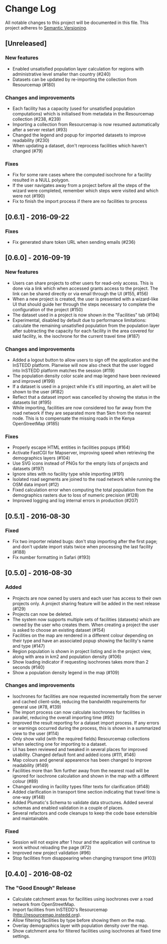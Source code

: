 # Change Log
All notable changes to this project will be documented in this file.
This project adheres to [Semantic Versioning](http://semver.org/).

## [Unreleased]
### New features
- Enabled unsatisfied population layer calculation for regions with
  administrative level smaller than country (#240)
- Datasets can be updated by re-importing the collection from Resourcemap (#180)

### Changes and improvements
- Each facility has a capacity (used for unsatisfied population computations)
  which is initialised from metadata in the Resourcemap collection (#238, #239)
- Importing a collection from Resourcemap is now resumed automatically after a
  server restart (#93)
- Changed the legend and popup for imported datasets to improve readability
  (#230)
- When updating a dataset, don't reprocess facilities which haven't changed
  (#79)

### Fixes
- Fix for some rare cases where the computed isochrone for a facility resulted
  in a NULL polygon.
- If the user navigates away from a project before all the steps of the wizard
  were completed, remember which steps were visited and which were not (#190)
- Fix to finish the import process if there are no facilities to process

## [0.6.1] - 2016-09-22
### Fixes
- Fix generated share token URL when sending emails (#236)

## [0.6.0] - 2016-09-19
### New features
- Users can share projects to other users for read-only access. This is done via
  a link which when accessed grants access to the project. The link can be
  shared directly or via email through the UI (#155, #156)
- When a new project is created, the user is presented with a wizard-like UI
  that should guide her through the steps necessary to complete the
  configuration of the project (#150)
- The dataset used in a project is now shown in the "Facilities" tab (#194)
- Experimental, disabled by default due to performance limitations: calculate
  the remaining unsatisfied population from the population layer after
  subtracting the capacity for each facility in the area covered for said
  facility, ie. the isochrone for the current travel time (#187)

### Changes and improvements
- Added a logout button to allow users to sign off the application and the
  InSTEDD platform. Planwise will now also check that the user logged into
  InSTEDD platform matches the session (#119)
- The population density color scale and map legend have been reviewed and
  improved (#199)
- If a dataset is used in a project while it's still importing, an alert will be
  shown to the user (#182)
- Reflect that a dataset import was cancelled by showing the status in the
  datasets list (#195)
- While importing, facilities are now considered too far away from the road
  network if they are separated more than 5km from the nearest node. This is to
  compensate the missing roads in the Kenya OpenStreetMap (#185)

### Fixes
- Properly escape HTML entities in facilities popups (#164)
- Activate FastCGI for Mapserver, improving speed when retrieving the
  demographics layers (#104)
- Use SVG icons instead of PNGs for the empty lists of projects and datasets
  (#197)
- Ignore sites with no facility type while importing (#191)
- Isolated road segments are joined to the road network while running the OSM
  data import (#12)
- Fixed calculation error when computing the total population from the
  demographics rasters due to loss of numeric precision (#128)
- Improved logging and log internal errors in production (#207)

## [0.5.1] - 2016-08-30
### Fixed
- Fix two importer related bugs: don't stop importing after the first page; and
  don't update import stats twice when processing the last facility (#188)
- Fix number formatting in Safari (#193)

## [0.5.0] - 2016-08-30
### Added
- Projects are now owned by users and each user has access to their own projects
  only. A project sharing feature will be added in the next release (#129)
- Projects can now be deleted.
- The system now supports multiple sets of facilities (datasets) which are owned
  by the user who creates them. When creating a project the user is asked to
  choose an existing dataset (#154)
- Facilities on the map are rendered in a different colour depending on their
  type and have an associated popup showing the facility's name and type (#147)
- Region population is shown in project listing and in the project view, along
  with area in km2 and population density (#106)
- Show loading indicator if requesting isochrones takes more than 2 seconds (#140)
- Show a population density legend in the map (#109)

### Changes and improvements
- Isochrones for facilities are now requested incrementally from the server and
  cached client-side, reducing the bandwidth requirements for general use (#78, #139)
- The import process can now calculate isochrones for facilities in parallel,
  reducing the overall importing time (#92)
- Improved the result reporting for a dataset import process. If any errors or
  warnings occurred during the process, this is shown in a summarized view to
  the user (#114)
- Only show valid (with the required fields) Resourcemap collections when
  selecting one for importing to a dataset.
- UI has been reviewed and tweaked in several places for improved usability.
  Changed default font and added icons (#111, #146)
- Map colours and general appearence has been changed to improve readability (#149)
- Facilities more than 1km further away from the nearest road will be ignored
  for isochrone calculation and shown in the map with a different colour (#89)
- Changed wording in facility types filter texts for clarification (#148)
- Added clarification in transport time section indicating that travel time is
  one-way (#148)
- Added Plumatic's Schema to validate data structures. Added several schemas and
  enabled validation in a couple of places.
- Several refactors and code cleanups to keep the code base extensible and
  maintainable.

### Fixed
- Session will not expire after 1 hour and the application will continue to work
  without reloading the page (#72)
- Improved new project validation (#96)
- Stop facilities from disappearing when changing transport time (#103)

## [0.4.0] - 2016-08-02
### The "Good Enough" Release

- Calculate catchment areas for facilities using isochrones over a road network
  from OpenStreetMap.
- Import facilities from InSTEDD's Resourcemap (http://resourcemap.instedd.org).
- Allow filtering facilities by type before showing them on the map.
- Overlay demographics layer with population density over the map.
- Show catchment area for filtered facilities using isochrones at fixed time settings.
